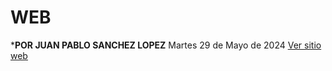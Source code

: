 # WEB
***POR JUAN PABLO SANCHEZ LOPEZ**
Martes 29 de Mayo de 2024
<a href="https://sljuan.github.io/WEB/"
target="_blank">Ver sitio web</a>
